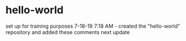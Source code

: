 # hello-world
set up for training purposes
7-18-19 7:18 AM - created the "hello-world" repository and added these comments
next update
